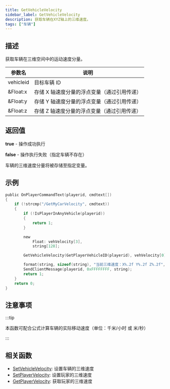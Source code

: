```yaml
---
title: GetVehicleVelocity
sidebar_label: GetVehicleVelocity
description: 获取车辆在XYZ轴上的三维速度。
tags: ["车辆"]
---
```


## 描述

获取车辆在三维空间中的运动速度分量。

| 参数名    | 说明                                        |
| --------- | ------------------------------------------- |
| vehicleid | 目标车辆 ID                                 |
| &Float:x  | 存储 X 轴速度分量的浮点变量（通过引用传递） |
| &Float:y  | 存储 Y 轴速度分量的浮点变量（通过引用传递） |
| &Float:z  | 存储 Z 轴速度分量的浮点变量（通过引用传递） |

## 返回值

**true** - 操作成功执行

**false** - 操作执行失败（指定车辆不存在）

车辆的三维速度分量将被存储至指定变量。

## 示例

```c
public OnPlayerCommandText(playerid, cmdtext[])
{
    if (!strcmp("/GetMyCarVelocity", cmdtext))
    {
        if (!IsPlayerInAnyVehicle(playerid))
        {
            return 1;
        }

        new
            Float: vehVelocity[3],
            string[128];

        GetVehicleVelocity(GetPlayerVehicleID(playerid), vehVelocity[0], vehVelocity[1], vehVelocity[2]);

        format(string, sizeof(string), "当前三维速度：X%.2f Y%.2f Z%.2f", vehVelocity[0], vehVelocity[1], vehVelocity[2]);
        SendClientMessage(playerid, 0xFFFFFFFF, string);
        return 1;
    }
    return 0;
}
```

## 注意事项

:::tip

本函数可配合公式计算车辆的实际移动速度（单位：千米/小时 或 米/秒）

:::

## 相关函数

- [SetVehicleVelocity](SetVehicleVelocity): 设置车辆的三维速度
- [SetPlayerVelocity](SetPlayerVelocity): 设置玩家的三维速度
- [GetPlayerVelocity](GetPlayerVelocity): 获取玩家的三维速度
